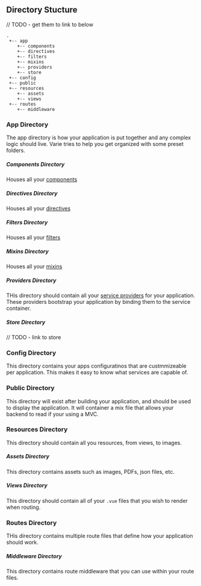 ## Directory Stucture

// TODO - get them to link to below

    .
     +-- app
        +-- components
        +-- directives
        +-- filters
        +-- mixins
        +-- providers
        +-- store
     +-- config
     +-- public
     +-- resources
        +-- assets
        +-- views
     +-- routes
        +-- middleware

### App Directory

The app directory is how your application is put together and any complex logic should live. Varie tries to help you get organized with some preset folders.

##### Components Directory

Houses all your [components](/docs/{{version}}/components)

##### Directives Directory

Houses all your [directives](/docs/{{version}}/directives)

##### Filters Directory

Houses all your [filters](/docs/{{version}}/filters)

##### Mixins Directory

Houses all your [mixins](/docs/{{version}}/mixins)

##### Providers Directory

THis directory should contain all your [service providers](/docs/{{version}}/service-providers) for your application. These providers bootstrap your application by binding them to the service container.

##### Store Directory

// TODO - link to store

### Config Directory

This directory contains your apps configuratinos that are custmmizeable per application. This makes it easy to know what services are capable of.

### Public Directory

This directory will exist after building your application, and should be used to display the application. It will container a mix file that allows your backend to read if your using a MVC.

### Resources Directory

This directory should contain all you resources, from views, to images.

##### Assets Directory

This directory contains assets such as images, PDFs, json files, etc.

##### Views Directory

This directory should contain all of your `.vue` files that you wish to render when routing.

### Routes Directory

THis directory contains multiple route files that define how your application should work.

##### Middleware Directory

This directory contains route middleware that you can use within your route files.
